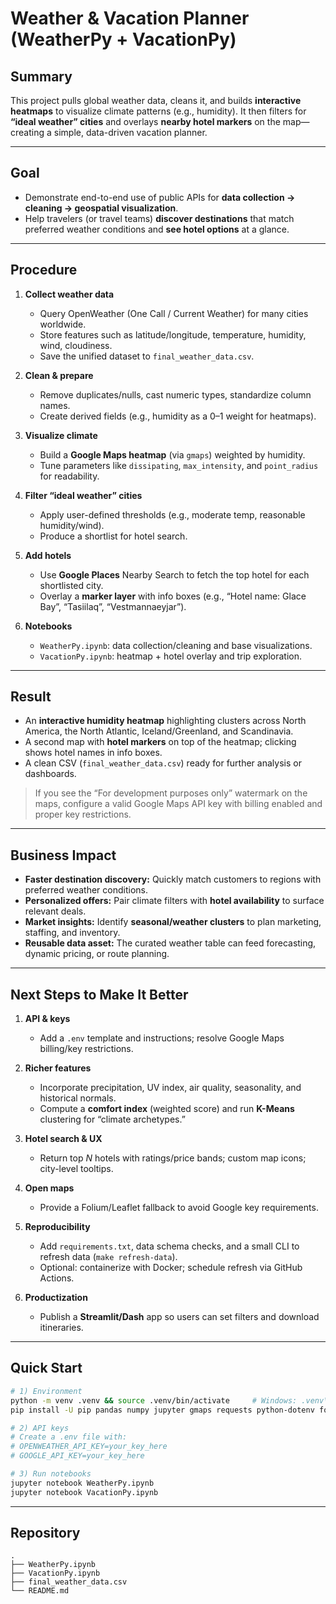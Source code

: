 # Weather & Vacation Planner (WeatherPy + VacationPy)

## Summary
This project pulls global weather data, cleans it, and builds **interactive heatmaps** to visualize climate patterns (e.g., humidity). It then filters for **“ideal weather” cities** and overlays **nearby hotel markers** on the map—creating a simple, data-driven vacation planner.

---

## Goal
- Demonstrate end-to-end use of public APIs for **data collection → cleaning → geospatial visualization**.
- Help travelers (or travel teams) **discover destinations** that match preferred weather conditions and **see hotel options** at a glance.

---

## Procedure
1. **Collect weather data**
   - Query OpenWeather (One Call / Current Weather) for many cities worldwide.
   - Store features such as latitude/longitude, temperature, humidity, wind, cloudiness.
   - Save the unified dataset to `final_weather_data.csv`.

2. **Clean & prepare**
   - Remove duplicates/nulls, cast numeric types, standardize column names.
   - Create derived fields (e.g., humidity as a 0–1 weight for heatmaps).

3. **Visualize climate**
   - Build a **Google Maps heatmap** (via `gmaps`) weighted by humidity.
   - Tune parameters like `dissipating`, `max_intensity`, and `point_radius` for readability.

4. **Filter “ideal weather” cities**
   - Apply user-defined thresholds (e.g., moderate temp, reasonable humidity/wind).
   - Produce a shortlist for hotel search.

5. **Add hotels**
   - Use **Google Places** Nearby Search to fetch the top hotel for each shortlisted city.
   - Overlay a **marker layer** with info boxes (e.g., “Hotel name: Glace Bay”, “Tasiilaq”, “Vestmannaeyjar”).

6. **Notebooks**
   - `WeatherPy.ipynb`: data collection/cleaning and base visualizations.
   - `VacationPy.ipynb`: heatmap + hotel overlay and trip exploration.

---

## Result
- An **interactive humidity heatmap** highlighting clusters across North America, the North Atlantic, Iceland/Greenland, and Scandinavia.
- A second map with **hotel markers** on top of the heatmap; clicking shows hotel names in info boxes.
- A clean CSV (`final_weather_data.csv`) ready for further analysis or dashboards.

> If you see the “For development purposes only” watermark on the maps, configure a valid Google Maps API key with billing enabled and proper key restrictions.

---

## Business Impact
- **Faster destination discovery:** Quickly match customers to regions with preferred weather conditions.
- **Personalized offers:** Pair climate filters with **hotel availability** to surface relevant deals.
- **Market insights:** Identify **seasonal/weather clusters** to plan marketing, staffing, and inventory.
- **Reusable data asset:** The curated weather table can feed forecasting, dynamic pricing, or route planning.

---

## Next Steps to Make It Better
1. **API & keys**
   - Add a `.env` template and instructions; resolve Google Maps billing/key restrictions.

2. **Richer features**
   - Incorporate precipitation, UV index, air quality, seasonality, and historical normals.
   - Compute a **comfort index** (weighted score) and run **K-Means** clustering for “climate archetypes.”

3. **Hotel search & UX**
   - Return top *N* hotels with ratings/price bands; custom map icons; city-level tooltips.

4. **Open maps**
   - Provide a Folium/Leaflet fallback to avoid Google key requirements.

5. **Reproducibility**
   - Add `requirements.txt`, data schema checks, and a small CLI to refresh data (`make refresh-data`).
   - Optional: containerize with Docker; schedule refresh via GitHub Actions.

6. **Productization**
   - Publish a **Streamlit/Dash** app so users can set filters and download itineraries.

---

## Quick Start
```bash
# 1) Environment
python -m venv .venv && source .venv/bin/activate     # Windows: .venv\Scripts\activate
pip install -U pip pandas numpy jupyter gmaps requests python-dotenv folium

# 2) API keys
# Create a .env file with:
# OPENWEATHER_API_KEY=your_key_here
# GOOGLE_API_KEY=your_key_here

# 3) Run notebooks
jupyter notebook WeatherPy.ipynb
jupyter notebook VacationPy.ipynb
````

---

## Repository

```
.
├── WeatherPy.ipynb
├── VacationPy.ipynb
├── final_weather_data.csv
└── README.md
```
